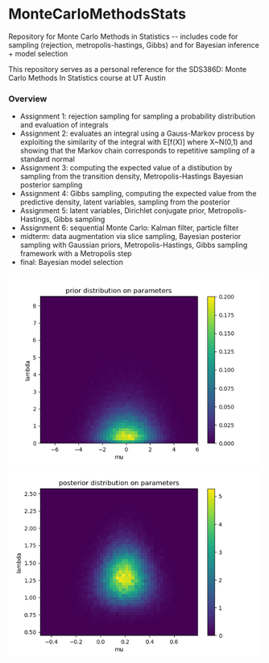 # MonteCarloMethodsStats
Repository for Monte Carlo Methods in Statistics -- includes code for sampling (rejection, metropolis-hastings, Gibbs) and for Bayesian inference + model selection

This repository serves as a personal reference for the SDS386D: Monte Carlo Methods In Statistics course at UT Austin

### Overview
  * Assignment 1: rejection sampling for sampling a probability distribution and evaluation of integrals
  * Assignment 2: evaluates an integral using a Gauss-Markov process by exploiting the similarity of the integral with E[f(X)] where X~N(0,1) and showing that the Markov chain corresponds to repetitive sampling of a standard normal
  * Assignment 3: computing the expected value of a distibution by sampling from the transition density, Metropolis-Hastings Bayesian posterior sampling
  * Assignment 4: Gibbs sampling, computing the expected value from the predictive density, latent variables, sampling from the posterior
  * Assignment 5: latent variables, Dirichlet conjugate prior, Metropolis-Hastings, Gibbs sampling
  * Assignment 6: sequential Monte Carlo: Kalman filter, particle filter
  * midterm: data augmentation via slice sampling, Bayesian posterior sampling with Gaussian priors, Metropolis-Hastings, Gibbs sampling framework with a Metropolis step
  * final: Bayesian model selection
  
![pr](/midterm/samples_prior_2d.png)![pos](/midterm/samples_posterior_2d.png)

